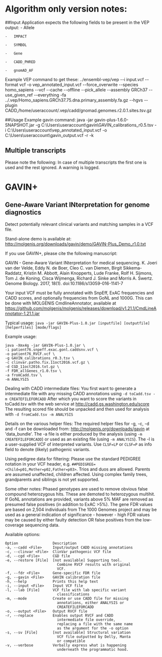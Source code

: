 # Algorithm only version notes:

##Input
Application expects the following fields to be present in the VEP output:
    -   Allele
    
    -   IMPACT
    
    -   SYMBOL
    
    -   Gene
    
    -   CADD_PHRED
    
    -   gnomAD_AF

Example VEP command to get these:
../ensembl-vep/vep --i input.vcf --format vcf -o vep_annotated_input.vcf 
--force_overwrite 
--species homo_sapiens --vcf --cache --offline 
--pick_allele 
--assembly GRCh37 --use_given_ref --everything -fa ../.vep/Homo_sapiens.GRCh37.75.dna.primary_assembly.fa.gz 
--hgvs 
--plugin CADD,/home/useraccount/.vep/cadd/gnomad.genomes.r2.0.1.sites.tsv.gz

##Usage
Example gavin command:
java -jar gavin-plus-1.6.0-SNAPSHOT.jar
-g C:\Users\useraccount\gavin\GAVIN_calibrations_r0.5.tsv 
-i C:\Users\useraccount\vep_annotated_input.vcf 
-o C:\Users\useraccount\gavin_output.vcf 
-r -k

## Multiple transcripts
Please note the following:
In case of multiple transcripts the first one is used and the rest ignored. A warning is logged.

# GAVIN+ 
## Gene-Aware Variant INterpretation for genome diagnostics

Detect potentially relevant clinical variants and matching samples in a VCF file.

Stand-alone demo is available at: http://molgenis.org/downloads/gavin/demo/GAVIN-Plus_Demo_r1.0.txt

If you use GAVIN+, please cite the following manuscript:

GAVIN - Gene-Aware Variant INterpretation for medical sequencing. K. Joeri van der Velde, Eddy N. de Boer, Cleo C. van Diemen, Birgit Sikkema-Raddatz, Kristin M. Abbott, Alain Knopperts, Lude Franke, Rolf H. Sijmons, Tom J. de Koning, Cisca Wijmenga, Richard J. Sinke and Morris A. Swertz. Genome Biology. 2017, 18(1). doi:10.1186/s13059-016-1141-7

Your input VCF must be fully annotated with SnpEff, ExAC frequencies and CADD scores, and optionally frequencies from GoNL and 1000G.
This can be done with MOLGENIS CmdlineAnnotator, available at https://github.com/molgenis/molgenis/releases/download/v1.21.1/CmdLineAnnotator-1.21.1.jar

Typical usage:
`java -jar GAVIN-Plus-1.0.jar [inputfile] [outputfile] [helperfiles] [mode/flags]`

Example usage:
```
java -Xmx4g -jar GAVIN-Plus-1.0.jar \
-i patient76.snpeff.exac.gonl.caddsnv.vcf \
-o patient76_RVCF.vcf \
-g GAVIN_calibrations_r0.3.tsv \
-c clinvar.patho.fix.11oct2016.vcf.gz \
-d CGD_11oct2016.txt.gz \
-f FDR_allGenes_r1.0.tsv \
-a fromCadd.tsv \
-m ANALYSIS
```

Dealing with CADD intermediate files:
You first want to generate a intermediate file with any missing CADD annotations using `-d toCadd.tsv -m CREATEFILEFORCADD`
After which you want to score the variants in toCadd.tsv with the web service at http://cadd.gs.washington.edu/score
The resulting scored file should be unpacked and then used for analysis with `-d fromCadd.tsv -m ANALYSIS`

Details on the various helper files:
The required helper files for -g, -c, -d and -f can be downloaded from: http://molgenis.org/downloads/gavin at 'data_bundle'.
The -a file is either produced by the analysis (using `-m CREATEFILEFORCADD`) or used as an existing file (using `-m ANALYSIS`).
The -l is a user-supplied VCF of interpreted variants. Use `CLSF=LP` or `CLSF=P` as info field to denote (likely) pathogenic variants.

Using pedigree data for filtering:
Please use the standard PEDIGREE notation in your VCF header, e.g. `##PEDIGREE=<Child=p01,Mother=p02,Father=p03>`. Trios and duos are allowed.
Parents are assumed unaffected, children affected. Using complex family trees, grandparents and siblings is not yet supported.

Some other notes:
Phased genotypes are used to remove obvious false compound heterozygous hits. These are demoted to heterozygous multihit.
If GoNL annotations are provided, variants above 5% MAF are removed as presumed false positives (in addition to ExAC >5%).
The gene FDR values are based on 2,504 individuals from The 1000 Genomes project and may be used as a general indication of significance -
however - high FDR values may be caused by either faulty detection OR false positives from the low-coverage sequencing data.

Available options:
```
Option                Description
-a, --cadd <File>     Input/output CADD missing annotations
-c, --clinvar <File>  ClinVar pathogenic VCF file
-d, --cgd <File>      CGD file
-e, --restore [File]  [not available] Supporting tool.
                        Combine RVCF results with original
                        VCF.
-f, --fdr <File>      Gene-specific FDR file
-g, --gavin <File>    GAVIN calibration file
-h, --help            Prints this help text
-i, --input <File>    Input VCF file
-l, --lab [File]      VCF file with lab specific variant
                        classifications
-m, --mode            Create or use CADD file for missing
                        annotations, either ANALYSIS or
                        CREATEFILEFORCADD
-o, --output <File>   Output RVCF file
-r, --replace         Enables output RVCF and CADD
                        intermediate file override,
                        replacing a file with the same name
                        as the argument for the -o option
-s, --sv [File]       [not available] Structural variation
                        VCF file outputted by Delly, Manta
                        or compatible
-v, --verbose         Verbally express what is happening
                        underneath the programmatic hood.
```
